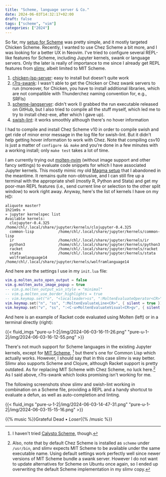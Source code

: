 ```yaml
---
title: "Scheme, language server & Co."
date: 2024-06-03T14:32:17+02:00
draft: false
tags: ["scheme", "vim"]
categories: ["2024"]
---
```


So far, my [setup for Scheme](/post/scheme-in-vim/) was pretty simple, and it mostly targeted Chicken Scheme. Recently, I wanted to use Chez Scheme a bit more, and I was looking for a better UX in Neovim. I've tried to configure several REPL-like features for Scheme, including Jupyter kernels, swank or language servers. Only the later is really of importance to me since I already get REPL features from [slimv](https://github.com/kovisoft/slimv), albeit limited to MIT Scheme.

1. [chicken-lsp-server](https://codeberg.org/rgherdt/scheme-lsp-server): easy to install but doesn't quite work
2. [r7rs-swank](https://github.com/ecraven/r7rs-swank): I wasn't able to get the Chicken or Chez swank servers to run (moreover, for Chicken, you have to install additional libraries, which are not compatible with Thunderchez naming convention for, e.g., SRFIs)
3. [scheme-langserver](https://github.com/ufo5260987423/scheme-langserver): didn't work (I grabbed the run executable released on GitHub, but I also tried to compile all the stuff myself, which led me to try to install chez-exe, after which I gave up).
4. [swish-lint](https://github.com/becls/swish-lint): it works smoothly although there's no hover information

I had to compile and install Chez Scheme v10 in order to compile swish and get ride of minor error message in the log file for swish-lint. But it didn't help getting hover information to work with Chez. Note that compiling csv10 is just a matter of `configure && make` and you're done in a few minutes with a working install; only `make test` takes a lot of time.

I am currently trying out [molten-nvim](https://github.com/benlubas/molten-nvim) (without image support and other fancy settings) to evaluate code snippets for which I have associated Jupyter kernels. This mostly mimic my old [Magma setup](/post/jupyter-kernels-in-vim/) that I abandoned in the meantime. It remains quite non-obtrusive, and I can still fire up a terminal with the appropriate shell (mostly R, Python and Stata) and get my poor-man REPL features (i.e., send current line or selection to the other split window) to work right away. Anyway, here's the list of kernels I have on my HD:

```shell
aliquote master?                                                                                              1h21m9s +
» jupyter kernelspec list
Available kernels:
  clojupyter-0.4.325    /home/chl/.local/share/jupyter/kernels/clojupyter-0.4.325
  common-lisp           /home/chl/.local/share/jupyter/kernels/common-lisp
  ir                    /home/chl/.local/share/jupyter/kernels/ir
  python3               /home/chl/.local/share/jupyter/kernels/python3
  racket                /home/chl/.local/share/jupyter/kernels/racket
  stata                 /home/chl/.local/share/jupyter/kernels/stata
  wolframlanguage14     /home/chl/.local/share/jupyter/kernels/wolframlanguage14
```

And here are the settings I use in my `init.lua` file:

```lua
vim.g.molten_auto_open_output = false
vim.g.molten_auto_image_popup = true
-- vim.g.molten_output_win_style = "minimal"
-- vim.g.molten_use_border_highlights = true
-- vim.keymap.set("n", "<localleader>ss", ":MoltenEvaluateOperator<CR>", { silent = true })
vim.keymap.set("n", "ss", ":MoltenEvaluateLine<CR>", { silent = true })
vim.keymap.set("v", "ss", ":<C-u>MoltenEvaluateVisual<CR>gv", { silent = true })
```

And here is an example of Racket code evaluated using Molten (left) or in a terminal directly (right):

{{< fluid_imgs "pure-u-1-2|/img/2024-06-03-16-11-26.png"
               "pure-u-1-2|/img/2024-06-03-16-12-55.png" >}}

There's not much support for Scheme languages in the existing Jupyter kernels, except for [MIT Scheme](https://github.com/joeltg/mit-scheme-kernel), [^1] but there's one for Common Lisp which actually works. However, I should say that in this case slimv is way better. Slimv also supports Scheme and Clojure, although Racket support is pretty outdated. As for replacing MIT Scheme with Chez Scheme, no luck here.[^2] As I said above, r7rs-swank which looks promising isn't working for me.

The following screenshots show slimv and swish-lint working in combination on a Scheme file, providing a REPL and a handy shortcut to evaluate a defun, as well as auto-completion and linting.

{{< fluid_imgs "pure-u-1-2|/img/2024-06-03-14-47-31.png"
               "pure-u-1-2|/img/2024-06-03-15-15-16.png" >}}

{{% music %}}Grateful Dead • _Loser_{{% /music %}}

[^1]: I haven't tried [Calysto Scheme](https://github.com/Calysto/calysto_scheme), though.
[^2]:  Also, note that by default Chez Scheme is installed as `scheme` under `/usr/bin`, and slimv expects MIT Scheme to be available under the same executable name. Using default settings work perfectly well since newer versions of MIT Scheme bundle a swank server. However I do not want to update alternatives for Scheme on Ubuntu once again, so I ended up overwriting the default Scheme implementation in my slimv copy.

